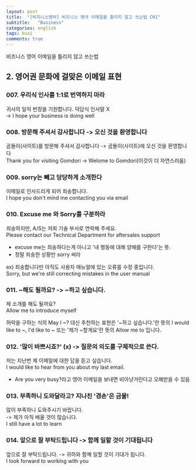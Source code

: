```yaml
---
layout: post
title:  "[비지니스영어] 비즈니스 영어 이메일을 틀리지 않고 쓰는법 CH1"
subtitle:   "Business"
categories: english
tags: busi
comments: true
---
```


비즈니스 영어 이메일을 틀리지 않고 쓰는법

## 2. 영어권 문화에 걸맞은 이메일 표현

### 007. 우리식 인사를 1:1로 번역하지 마라
  
귀사의 일익 번창을 기원합니다. 덕담식 인사말 X  
-> I hope your business is doing well
  

### 008. 방문해 주셔서 감사합니다 -> 오신 것을 환영합니다
  
곰돌이(사이트)를 방문해 주셔서 감사합니다 -> 곰돌이(사이트)에 오신 것을 환영합니다  
Thank you for visiting Gomdori -> Welome to Gomdori(이것이 더 자연스러움)  
  

### 009. sorry는 빼고 당당하게 소개한다
  
이메일로 인사드리게 되어 죄송합니다.  
I hope you don't mind me contacting you via email  
  

### 010. Excuse me 와 Sorry를 구분하라
  
죄송하지만, A/S는 저희 기술 부서로 연락해 주세요.  
Please contact our Technical Department for aftersales support  
  
- excuse me는 죄송하다는게 아니고 '내 행동에 대해 양해를 구한다'는 뜻.  
- 정말 죄송한 상황만 sorry 써라  
  
ex) 죄송합니다만 아직도 사용자 매뉴얼에 있는 오류를 수정 중입니다.  
Sorry, but we're still correcting mistakes in the user manual  
  
  
### 011. ~해도 될까요? -> ~하고 싶습니다.
  
제 소개를 해도 될까요?  
Allow me to introduce myself  
  
허락을 구하는 식의 May I ~? 대신 추천하는 표현은 '~하고 싶습니다.'란 뜻의 I would like to ~,  I'd like to ~ 또는 '제가 ~할게요'란 뜻의 Allow me to 입니다.  
  

### 012. '많이 바쁘시죠?' (x) -> 질문의 의도를 구체적으로 쓴다.
  
저는 지난번 제 이메일에 대한 답을 듣고 싶습니다.  
I would like to hear from you about my last email.  
  
- Are you very busy?라고 영어 이메일을 보내면 비아냥거린다고 오해받을 수 있음
  

### 013. 부족하니 도와달라고? 지나친 '겸손'은 금물!
  
많이 부족하니 도와주시기 바랍니다.  
-> 제가 아직 배울 것이 많습니다.  
I still have a lot to learn  
  

### 014. 앞으로 잘 부탁드립니다 -> 함께 일할 것이 기대됩니다
  
앞으로 잘 부탁드립니다. -> 귀하와 함꼐 일할 것이 기대가 됩니다.  
I look forward to working with you
